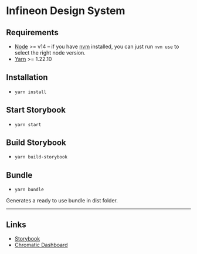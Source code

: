 # Infineon Design System

## Requirements

- [Node](https://nodejs.org/en/) >= v14 – if you have [nvm](https://github.com/creationix/nvm#node-version-manager---) installed, you can just run `nvm use` to select the right node version.
- [Yarn](https://classic.yarnpkg.com/en/) >= 1.22.10

## Installation

- `yarn install`

## Start Storybook

- `yarn start`

## Build Storybook

- `yarn build-storybook`

## Bundle

- `yarn bundle`

Generates a ready to use bundle in dist folder.

***

## Links

- [Storybook](https://master--61b7000349b6d0003ab22d5d.chromatic.com)
- [Chromatic Dashboard](https://www.chromatic.com/builds?appId=61b7000349b6d0003ab22d5d)
